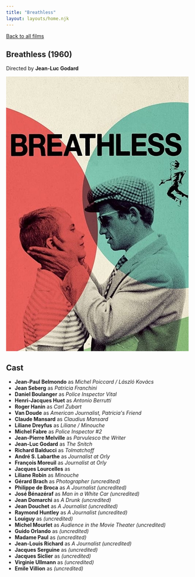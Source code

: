 ```yaml
---
title: "Breathless"
layout: layouts/home.njk
---
```


<a href="../">Back to all films</a>

<article class="film">
  <h1>Breathless (1960)</h1>

  <p class="director">
    Directed by <strong>Jean-Luc Godard</strong>
  </p>

  <img src="../films/posters/breathless.jpg" alt="">

  <h2>
    Cast
  </h2>
  <ul>
    <li><strong>Jean-Paul Belmondo</strong> as <em>Michel Poiccard / László Kovács</em></li>
<li><strong>Jean Seberg</strong> as <em>Patricia Franchini</em></li>
<li><strong>Daniel Boulanger</strong> as <em>Police Inspector Vital</em></li>
<li><strong>Henri-Jacques Huet</strong> as <em>Antonio Berrutti</em></li>
<li><strong>Roger Hanin</strong> as <em>Carl Zubart</em></li>
<li><strong>Van Doude</strong> as <em>American Journalist, Patricia's Friend</em></li>
<li><strong>Claude Mansard</strong> as <em>Claudius Mansard</em></li>
<li><strong>Liliane Dreyfus</strong> as <em>Liliane / Minouche</em></li>
<li><strong>Michel Fabre</strong> as <em>Police Inspector #2</em></li>
<li><strong>Jean-Pierre Melville</strong> as <em>Parvulesco the Writer</em></li>
<li><strong>Jean-Luc Godard</strong> as <em>The Snitch</em></li>
<li><strong>Richard Balducci</strong> as <em>Tolmatchoff</em></li>
<li><strong>André S. Labarthe</strong> as <em>Journalist at Orly</em></li>
<li><strong>François Moreuil</strong> as <em>Journalist at Orly</em></li>
<li><strong>Jacques Lourcelles</strong> as <em></em></li>
<li><strong>Liliane Robin</strong> as <em>Minouche</em></li>
<li><strong>Gérard Brach</strong> as <em>Photographer (uncredited)</em></li>
<li><strong>Philippe de Broca</strong> as <em>A Journalist (uncredited)</em></li>
<li><strong>José Bénazéraf</strong> as <em>Man in a White Car (uncredited)</em></li>
<li><strong>Jean Domarchi</strong> as <em>A Drunk (uncredited)</em></li>
<li><strong>Jean Douchet</strong> as <em>A Journalist (uncredited)</em></li>
<li><strong>Raymond Huntley</strong> as <em>A Journalist (uncredited)</em></li>
<li><strong>Louiguy</strong> as <em>(uncredited)</em></li>
<li><strong>Michel Mourlet</strong> as <em>Audience in the Movie Theater (uncredited)</em></li>
<li><strong>Guido Orlando</strong> as <em>(uncredited)</em></li>
<li><strong>Madame Paul</strong> as <em>(uncredited)</em></li>
<li><strong>Jean-Louis Richard</strong> as <em>A Journalist (uncredited)</em></li>
<li><strong>Jacques Serguine</strong> as <em>(uncredited)</em></li>
<li><strong>Jacques Siclier</strong> as <em>(uncredited)</em></li>
<li><strong>Virginie Ullmann</strong> as <em>(uncredited)</em></li>
<li><strong>Emile Villion</strong> as <em>(uncredited)</em></li>
  </ul>
</article>
